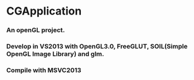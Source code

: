 # CGApplication
### An openGL project.
### Develop in VS2013 with OpenGL3.0, FreeGLUT, SOIL(Simple OpenGL Image Library) and glm. 
### Compile with MSVC2013

